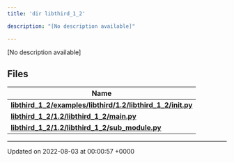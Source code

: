 ```yaml
---
title: 'dir libthird_1_2'

description: "[No description available]"

---
```







[No description available]

## Files

| Name           |
| -------------- |
| **[libthird_1_2/examples/libthird/1.2/libthird_1_2/__init__.py](/documentation/code/gambit_sphinx/files/examples_2libthird_21_82_2libthird__1__2_2____init_____8py/#file-examples/libthird/1.2/libthird-1-2/--init--.py)**  |
| **[libthird_1_2/1.2/libthird_1_2/main.py](/documentation/code/gambit_sphinx/files/1_82_2libthird__1__2_2main_8py/#file-1.2/libthird-1-2/main.py)**  |
| **[libthird_1_2/1.2/libthird_1_2/sub_module.py](/documentation/code/gambit_sphinx/files/1_82_2libthird__1__2_2sub__module_8py/#file-1.2/libthird-1-2/sub-module.py)**  |






-------------------------------

Updated on 2022-08-03 at 00:00:57 +0000
